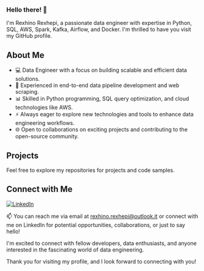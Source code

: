 ### Hello there! 👋 
I'm Rexhino Rexhepi, a passionate data engineer with expertise in Python, SQL, AWS, Spark, Kafka, Airflow, and Docker. I'm thrilled to have you visit my GitHub profile.

## About Me

- 💻 Data Engineer with a focus on building scalable and efficient data solutions.
- 🌟 Experienced in end-to-end data pipeline development and web scraping.
- 📊 Skilled in Python programming, SQL query optimization, and cloud technologies like AWS.
- ⚡️ Always eager to explore new technologies and tools to enhance data engineering workflows.
- 🌐 Open to collaborations on exciting projects and contributing to the open-source community.

## Projects

Feel free to explore my repositories for projects and code samples.

## Connect with Me

[![LinkedIn](https://img.shields.io/badge/-LinkedIn-blue?logo=linkedin&style=flat-square&logoColor=white)](https://www.linkedin.com/in/rexhino-rexhepi-649882158/)

📫 You can reach me via email at rexhino.rexhepi@outlook.it or connect with me on LinkedIn for potential opportunities, collaborations, or just to say hello!

I'm excited to connect with fellow developers, data enthusiasts, and anyone interested in the fascinating world of data engineering.

Thank you for visiting my profile, and I look forward to connecting with you!
